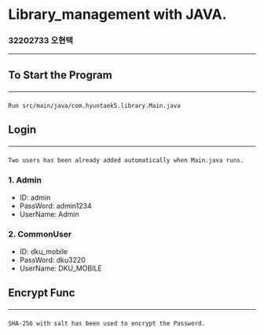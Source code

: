 # Library_management with JAVA.
### 32202733 오현택<hr>
## To Start the Program<hr>
    Run src/main/java/com.hyuntaek5.library.Main.java


## Login <hr>
    Two users has been already added automatically when Main.java runs.

### 1. Admin
- ID: admin
- PassWord: admin1234
- UserName: Admin


### 2. CommonUser
- ID: dku_mobile
- PassWord: dku3220
- UserName: DKU_MOBILE


## Encrypt Func <hr>

    SHA-256 with salt has been used to encrypt the Password.
